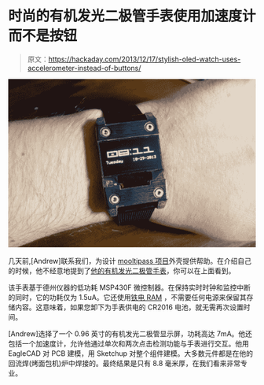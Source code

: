 # 时尚的有机发光二极管手表使用加速度计而不是按钮

> 原文：<https://hackaday.com/2013/12/17/stylish-oled-watch-uses-accelerometer-instead-of-buttons/>

[![](img/f703d24c434b55cdb2a9f62093f108e2.png)](http://hackaday.com/wp-content/uploads/2013/12/w22.jpg)

几天前,[Andrew]联系我们，为设计 [mooltipass 项目](http://hackaday.com/tag/mooltipass/)外壳提供帮助。在介绍自己的时候，他不经意地提到了[他的有机发光二极管手表](http://voodoomanmiracle.com/wp/?p=127)，你可以在上面看到。

该手表基于德州仪器的低功耗 MSP430F 微控制器。在保持实时时钟和监控中断的同时，它的功耗仅为 1.5uA。它还使用[铁电 RAM](http://en.wikipedia.org/wiki/Ferroelectric_RAM) ，不需要任何电源来保留其存储内容。这意味着，如果您卸下为手表供电的 CR2016 电池，就无需再次设置时间。

[Andrew]选择了一个 0.96 英寸的有机发光二极管显示屏，功耗高达 7mA。他还包括一个加速度计，允许他通过单次和两次点击检测功能与手表进行交互。他用 EagleCAD 对 PCB 建模，用 Sketchup 对整个组件建模。大多数元件都是在他的回流焊(烤面包机)炉中焊接的。最终结果是只有 8.8 毫米厚，在我们看来非常专业。